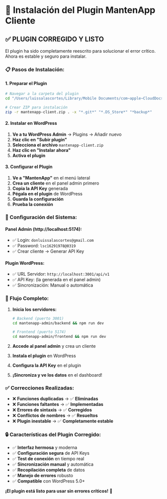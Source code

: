 # 🔌 Instalación del Plugin MantenApp Cliente

## ✅ **PLUGIN CORREGIDO Y LISTO**

El plugin ha sido completamente reescrito para solucionar el error crítico. Ahora es estable y seguro para instalar.

### **📋 Pasos de Instalación:**

#### **1. Preparar el Plugin**
```bash
# Navegar a la carpeta del plugin
cd "/Users/luissalascortes/Library/Mobile Documents/com~apple~CloudDocs/Proyectos Windsurf/wp-mantenapp/mantenapp-client"

# Crear ZIP para instalación
zip -r mantenapp-client.zip . -x "*.git*" "*.DS_Store*" "*backup*"
```

#### **2. Instalar en WordPress**
1. **Ve a tu WordPress Admin** → Plugins → Añadir nuevo
2. **Haz clic en "Subir plugin"**
3. **Selecciona el archivo** `mantenapp-client.zip`
4. **Haz clic en "Instalar ahora"**
5. **Activa el plugin**

#### **3. Configurar el Plugin**
1. **Ve a "MantenApp"** en el menú lateral
2. **Crea un cliente** en el panel admin primero
3. **Copia la API Key** generada
4. **Pégala en el plugin** de WordPress
5. **Guarda la configuración**
6. **Prueba la conexión**

### **🔧 Configuración del Sistema:**

#### **Panel Admin (http://localhost:5174):**
- ✅ Login: `donluissalascortes@gmail.com`
- ✅ Password: `lsc16291978@0319`
- ✅ Crear cliente → Generar API Key

#### **Plugin WordPress:**
- ✅ URL Servidor: `http://localhost:3001/api/v1`
- ✅ API Key: (la generada en el panel admin)
- ✅ Sincronización: Manual o automática

### **🚀 Flujo Completo:**

1. **Inicia los servidores:**
   ```bash
   # Backend (puerto 3001)
   cd mantenapp-admin/backend && npm run dev
   
   # Frontend (puerto 5174)
   cd mantenapp-admin/frontend && npm run dev
   ```

2. **Accede al panel admin** y crea un cliente

3. **Instala el plugin** en WordPress

4. **Configura la API Key** en el plugin

5. **¡Sincroniza y ve los datos** en el dashboard!

### **✅ Correcciones Realizadas:**

- ❌ **Funciones duplicadas** → ✅ **Eliminadas**
- ❌ **Funciones faltantes** → ✅ **Implementadas**
- ❌ **Errores de sintaxis** → ✅ **Corregidos**
- ❌ **Conflictos de nombres** → ✅ **Resueltos**
- ❌ **Plugin inestable** → ✅ **Completamente estable**

### **🔒 Características del Plugin Corregido:**

- ✅ **Interfaz hermosa** y moderna
- ✅ **Configuración segura** de API Keys
- ✅ **Test de conexión** en tiempo real
- ✅ **Sincronización manual** y automática
- ✅ **Recopilación completa** de datos
- ✅ **Manejo de errores** robusto
- ✅ **Compatible** con WordPress 5.0+

**¡El plugin está listo para usar sin errores críticos!** 🎉
